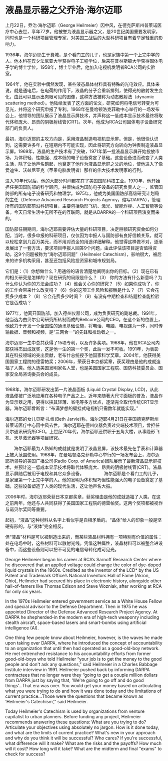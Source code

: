 # 液晶显示器之父乔治·海尔迈耶

上月22日，乔治·海尔迈耶（George Heilmeier）因中风，在德克萨斯州普莱诺医疗中心去世，享年77岁。他被誉为液晶显示器之父，是20世纪美国重要发明家，同时也是一个科研项目管理专家，对美国二战后的大型科研项目有着举足轻重的影响力。

1936年，海尔迈耶生于费城，是个看门工的儿子，也是家族中第一个上完中学的人。他本科在宾夕法尼亚大学获得电子工程学位，后来在普林斯顿大学获得固体电子学的博士学位。1958年，博士毕业后，他加入电视机发明者RCA公司的实验室。

1964年，他在实验中偶然发现，某些液态晶体材料具有特殊的光电效应。具体来说，就是通电后，在电荷的作用下，液晶的分子会重新排列，使得光的散射发生变化，由此可以显示出肉眼可见的图像，这种方法被称为动态散射法（dynamic scattering method）。他陆续发表了这方面的论文，研究如何将电信号转变为可见光，并将这个研究申报了专利。1968年在曼哈顿洛克菲勒中心举行的一场发布会上，他领导的团队展示了液晶显示屏技术，并声称这一低成本显示技术最终将取代体积庞大、昂贵的阴极射线管(CRT)。次年，他成为RCA公司固体电子设备研究部门的负责人。

最初，海尔迈耶的主攻方向是，采用液晶制造电视机显示屏。但是，他很快认识到，这需要许多年，在短期内不可能实现，因此将研究方向转向为钟表制造液晶显示屏。1969年，液晶的生产技术有了突破，1971年第一批液晶显示屏开始投放市场，为体积轻、性能强、成本低的电子设备奠定了基础。这些设备进而改变了人类生活，除了让他声名鹊起，也奠定了他作为液晶显示屏之父的地位，使他进入了像爱迪生、沃兹尼亚克（苹果电脑发明者）那样的伟大技术发明家的行列。

进入70年代以后，他的大部分时间都花在了美国国防科技工业。1970年，他开始担任美国国防部的科学顾问，并很快成为国防电子设备的研究负责人之一，监管国防部的所有电子设备研究和物理学。1975年，他成为美国国防部高级研究计划局的主任（Defense Advanced Research Projects Agency，缩写DARPA），管理所有的国防部前沿科研项目，主要包括隐形飞机、激光、智能炸弹、人工智能等设备。今天日常生活中无所不在的互联网，就是从DARPA的一个科研项目演变而来的。

国防部任期期间，海尔迈耶需要评估大量的科研项目，决定巨额研究资金如何分配。当时，很多申报的科研项目，仅仅因为申报人与国防部有良好信赖关系，就可以轻松拿到几百万美元，而不用对资金的用途详细解释。他觉得这样做不对，逐渐发展出了一套方法，要求项目申报人回答9个问题，由此评估该项目是否值得资助。这9个问题被称为“海尔迈耶问题”（Heilmeier Catechism），影响很大，被后来的许多机构采用，甚至还包括风险投资家和城市规划局。

它们是：（1）你想做什么？用通俗的语言清楚地阐明出你的目标。（2）现在已有的相关研究是怎样的？现在研究的局限是什么？（3） 你的方法有什么新意吗？为什么你认为你的方法会成功？（4）谁会关心你的研究？（5）如果你成功了，你的工作会带来什么改变吗？（6）你的这项工作风险和报酬是什么？（7）它会花费多少成本？（8）它会花费多少时间？（9）有没有中期检查和结题检查能检验它是否成功？

1977年，他离开国防部，加入德州仪器公司，成为负责研究的副总裁。1991年，他当选为由贝尔公司研究所转制而成的Bellcore公司的CEO。在这个新的位置上，他致力于开发一个全国性的通讯基础设施，将电话、电脑、电视连为一体，同时传输数据、音频和视频，是“三网合一”的先锋和推动者之一。

海尔迈耶一生中总共获得了15项专利，以及许多奖项。1968年，他在RCA公司内部获得杰出成就奖，这是他一生的第一个奖，此后一发不可收。1991年，为表彰其在科技领域的突出贡献，老布什总统授予他国家科学奖章。2004年，他获得美国国家工程院的德雷帕奖；2006年，荣获日本京都奖章，获奖理由是他的成就造福了人类。他入选美国发明家名人堂，也是美国国家工程院、国防科技委员会、国家安全局咨询委员会的成员。

---

1968年，海尔迈耶研发出第一片液晶面板 (Liquid Crystal Display, LCD)，从此液晶便被广泛地应用在各种电子产品之上。近年来随著大尺寸面板的普及，液晶作为显示器之用，更得以挟其轻薄、省电等多方优点，逐渐完全取代传统CRT显示器。海尔迈耶曾断言：“布满梦想的壁挂式电视机只需数年就能实现。”

海尔迈耶的女儿贝斯·扎维(Beth Jarvie)称，海尔迈耶4月21日在美国德克萨斯州普莱诺医疗中心因中风去世。   海尔迈耶在德州仪器负责过尖端技术项目，曾担任贝尔通讯研究所CEO。上世纪70年代，海尔迈耶还供职于五角大楼，从事隐形飞机、天基激光器等项目研究。

　　海尔迈耶最为人熟知的成就就是发明了液晶显屏，该技术最先在手表和计算器上被大范围使用。1968年，在曼哈顿洛克菲勒中心举行的一场发布会上，海尔迈耶所领导的美国广播公司(Radio Corp. of America)团队展示了最新液晶显示屏技术，并预计这一低成本显示技术将取代体积庞大、昂贵的阴极射线管(CRT)。液晶显示屏随后被用于电视和其它众多设备。
　　
　　海尔迈耶是个看门工的儿子，是家里第一个上完中学的人。他的发明为体积轻巧但性能强大的电子设备奠定了基础，这些设备塑造了人类的现代生活，这让他声名大振。

2006年时，海尔迈耶荣获日本京都奖章，获奖理由是他的成就造福了人类。在这之前两年，他还与人共同获得了美国国家工程院的德雷帕奖。这两个奖项都被视作与诺贝尔奖同等重要。

起初，“液晶”这种材料从名字上看似乎是自相矛盾的。“晶体”给人的印象一般是坚硬有形的，与“液体”完全相反。

但“液晶”材料是可以被制造出来的，而某些液晶材料拥有一项特别有价值的属性：处在电场中时，这些材料可以散射光线。凭借这种属性，液晶材料可以被整合进设备中，而这些设备则可以把不可见的电信号转化成可见光。

George Heilmeier began his career at RCA’s Sarnoff Research Center where he discovered that an applied voltage could change the color of dye-doped liquid crystals in the 1960s. Credited as the inventor of the LCD* by the US Patent and Trademark Office’s National Inventors Hall of Fame (Akron, Ohio), Heilmeier had secured his place in electronic history, alongside other hall-of-famers like Thomas Edison and Steve Wozniak, after working at RCA for only six years. 

In the 1970s Heilmeier entered government service as a White House Fellow and special advisor to the Defense Department. Then in 1975 he was appointed Director of the Defense Advanced Research Project Agency. At DARPA he shepherded-in the modern era of high-tech weaponry including stealth aircraft, space-based lasers and smart-bombs using artificial intelligence (AI).

One thing few people know about Heilmeier, however, is the waves he made upon taking over DARPA, where he introduced the concept of accountability to an organization that until then had operated as a good-old-boy network. He met entrenched resistance to his accountability efforts from former good-old-boys who told Heilmeier “your job is to get the money to the good people and don't ask any questions," said Heilmeier in a Charles Babbage Institute interview in 1991. Heilmeier pushed back by informing DARPA contractees that no longer were they “going to get a couple million dollars from DARPA just by saying that, ‘We're going to go off and do good things’...That era was over. You would get your money based on articulating what you were trying to do and how it was done today and the limitations of current practice...Those were the questions that became known as ‘Heilmeier's Catechism’,” said Heilmeier.

Today Heilmeier's Catechism is used by organizations from venture capitalist to urban planners. Before funding any project, Heilmeier recommends answering these questions:
What are you trying to do? Articulate your objectives using absolutely no jargon.
How is it done today, and what are the limits of current practice?
What's new in your approach and why do you think it will be successful?
Who cares?
If you're successful, what difference will it make?
What are the risks and the payoffs?
How much will it cost?
How long will it take?
What are the midterm and final "exams" to check for success?
